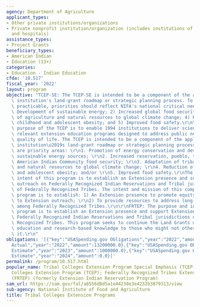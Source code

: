 ```yaml
---
agency: Department of Agriculture
applicant_types:
- Other private institutions/organizations
- Private nonprofit institution/organization (includes institutions of higher education
  and hospitals)
assistance_types:
- Project Grants
beneficiary_types:
- American Indian
- Education (13+)
categories:
- Education - Indian Education
cfda: '10.517'
fiscal_year: '2022'
layout: program
objective: "TCEP-SE: The TCEP-SE is intended to be a component of the applicant 1994\
  \ institution's land-grant roadmap or strategic planning process. To the extent\
  \ practicable, priorities should reflect NIFA's national critical needs areas: 1)\
  \ Development of sustainable energy; 2) Increased global food security; 3) Adaptation\
  \ of agriculture and natural resources to global climate change; 4) Reduction of\
  \ childhood and adolescent obesity; and 5) Improved food safety.\r\n\r\nTCEP: The\
  \ purpose of the TCEP is to enable 1994 institutions to deliver science-based, culturally\
  \ relevant extension education programs designed to address public needs and improve\
  \ quality of life. The TCEP is intended to be a component of the applicant 1994\
  \ institution\u2019s land-grant roadmap or strategic planning process.  The following\
  \ are priority areas: \r\n1. Promotion of energy conservation and development of\
  \ sustainable energy sources; \r\n2. Increased reservation, pueblo, tribal or other\
  \ American Indian Community food security; \r\n3. Adaptation of tribal agriculture\
  \ and natural resources to global climate change; \r\n4. Reduction of childhood\
  \ and adolescent obesity; and/or \r\n5. Improved food safety.\r\nThe purpose and\
  \ intent of this program is to establish an Extension presence and support Extension\
  \ outreach on Federally Recognized Indian Reservations and Tribal jurisdictions\
  \ of Federally Recognized Tribes. The intent and mission of this competitive grant\
  \ program is to establish: 1) An Extension presence to promote equity in access\
  \ to Extension outreach; \r\n2) To provide resources to address long-standing need\
  \ among Federally Recognized Tribes.\r\n\r\nFRTEP: The purpose and intent of this\
  \ program is to establish an Extension presence and support Extension outreach on\
  \ Federally Recognized Indian Reservations and Tribal jurisdictions of Federally\
  \ Recognized Tribes. This program seeks to continue the Land Grants mission of inclusion--providing\
  \ education and research-based knowledge to those who might not otherwise receive\
  \ it.\r\n"
obligations: '[{"key":"USASpending.gov Obligations","year":"2022","amount":9120000.0},{"key":"SAM.gov
  Actual","year":"2022","amount":13200000.0},{"key":"USASpending.gov Obligations","year":"2023","amount":2727466.16},{"key":"SAM.gov
  Estimate","year":"2023","amount":1000000.0},{"key":"USASpending.gov Obligations","year":"2024","amount":0.0},{"key":"SAM.gov
  Estimate","year":"2024","amount":0.0}]'
permalink: /program/10.517.html
popular_name: Tribal Colleges Extension Program Special Emphasis (TCEP-SE); Tribal
  Colleges Extension Program (TCEP); Federally Recognized Tribes Extension Program
  (FRTEP) (formerly Extension Indian Reservation Program)
sam_url: https://sam.gov/fal/a8556d8d5a1e44238e3e4232b3879313/view
sub-agency: National Institute of Food and Agriculture
title: Tribal Colleges Extension Programs
---
```

